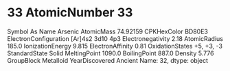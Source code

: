 # 33 AtomicNumber                           33
Symbol                                 As
Name                              Arsenic
AtomicMass                       74.92159
CPKHexColor                        BD80E3
ElectronConfiguration    [Ar]4s2 3d10 4p3
Electronegativity                    2.18
AtomicRadius                        185.0
IonizationEnergy                    9.815
ElectronAffinity                     0.81
OxidationStates                +5, +3, -3
StandardState                       Solid
MeltingPoint                       1090.0
BoilingPoint                        887.0
Density                             5.776
GroupBlock                      Metalloid
YearDiscovered                    Ancient
Name: 32, dtype: object